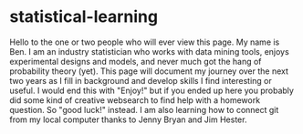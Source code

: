 # statistical-learning
Hello to the one or two people who will ever view this page. My name is Ben. I am an industry statistician who works with data mining tools, enjoys experimental designs and models, and never much got the hang of probability theory (yet). This page will document my journey over the next two years as I fill in background and develop skills I find interesting or useful. I would end this with "Enjoy!" but if you ended up here you probably did some kind of creative websearch to find help with a homework question. So "good luck!" instead.
I am also learning how to connect git from my local computer thanks to Jenny Bryan and Jim Hester.
